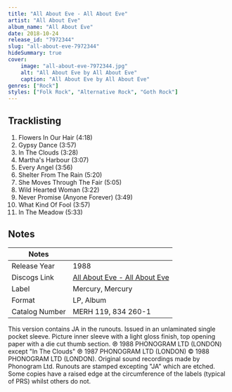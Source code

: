 ```yaml
---
title: "All About Eve - All About Eve"
artist: "All About Eve"
album_name: "All About Eve"
date: 2018-10-24
release_id: "7972344"
slug: "all-about-eve-7972344"
hideSummary: true
cover:
    image: "all-about-eve-7972344.jpg"
    alt: "All About Eve by All About Eve"
    caption: "All About Eve by All About Eve"
genres: ["Rock"]
styles: ["Folk Rock", "Alternative Rock", "Goth Rock"]
---
```


## Tracklisting
1. Flowers In Our Hair (4:18)
2. Gypsy Dance (3:57)
3. In The Clouds (3:28)
4. Martha's Harbour (3:07)
5. Every Angel (3:56)
6. Shelter From The Rain (5:20)
7. She Moves Through The Fair (5:05)
8. Wild Hearted Woman (3:22)
9. Never Promise (Anyone Forever) (3:49)
10. What Kind Of Fool (3:57)
11. In The Meadow (5:33)



## Notes

| Notes          |             |
| ---------------| ----------- |
| Release Year   | 1988 |
| Discogs Link   | [All About Eve - All About Eve](https://www.discogs.com/release/7972344-All-About-Eve-All-About-Eve) |
| Label          | Mercury, Mercury |
| Format         | LP, Album |
| Catalog Number | MERH 119, 834 260-1 |

This version contains JA in the runouts. Issued in an unlaminated single pocket sleeve. Picture inner sleeve with a light gloss finish, top opening paper with a die cut thumb section.  ℗ 1988 PHONOGRAM LTD (LONDON) except "In The Clouds" ℗ 1987 PHONOGRAM LTD (LONDON)  © 1988 PHONOGRAM LTD (LONDON). Original sound recordings made by Phonogram Ltd.  Runouts are stamped excepting "JA" which are etched. Some copies have a raised edge at the circumference of the labels (typical of PRS) whilst others do not.

